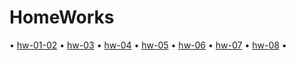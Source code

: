 # HomeWorks

• [hw-01-02](https://maximuson.github.io/goit-fe-course/hw-01-02/)
• [hw-03](https://maximuson.github.io/goit-fe-course/hw-03/)
• [hw-04](https://maximuson.github.io/goit-fe-course/hw-04/) 
• [hw-05](https://maximuson.github.io/goit-fe-course/hw-05/) 
• [hw-06](https://maximuson.github.io/goit-fe-course/hw-06/)
• [hw-07](https://maximuson.github.io/goit-fe-course/hw-07/)
• [hw-08](https://maximuson.github.io/goit-fe-course/hw-08/) •

